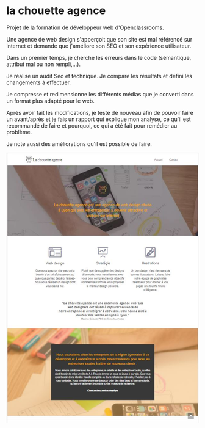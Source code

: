 # la chouette agence

Projet de la formation de développeur web d'Openclassrooms.

Une agence de web design s'apperçoit que son site est mal référencé sur internet et demande que j'améliore son SEO et son expérience utilisateur.

Dans un premier temps, je cherche les erreurs dans le code (sémantique, attribut mal ou non rempli,...). 

Je réalise un audit Seo et technique. Je compare les résultats et défini les changements à effectuer.

Je compresse et redimensionne les différents médias que je converti dans un format plus adapté pour le web. 

Après avoir fait les modifications, je teste de nouveau afin de pouvoir faire un avant/après et je fais un rapport qui explique mon analyse, ce qu'il est recommandé de faire et pourquoi, ce qui a été fait pour remédier au problème. 

Je note aussi des améliorations qu'il est possible de faire.

![Desktop](https://github.com/carredamien/lachouetteagence/blob/main/screenshot_lachouetteagence.JPG)
